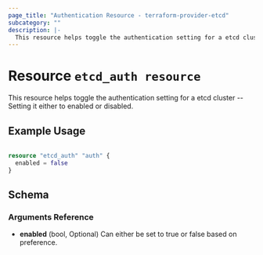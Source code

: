 ```yaml
---
page_title: "Authentication Resource - terraform-provider-etcd"
subcategory: ""
description: |-
  This resource helps toggle the authentication setting for a etcd cluster -- Setting it either to enabled or disabled.
---
```


# Resource `etcd_auth resource`

This resource helps toggle the authentication setting for a etcd cluster -- Setting it either to enabled or disabled.


## Example Usage

```terraform

resource "etcd_auth" "auth" {
  enabled = false
}

```

## Schema

### Arguments Reference

- **enabled** (bool, Optional) Can either be set to true or false based on preference.


